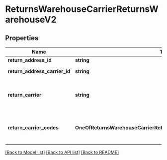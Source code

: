 # ReturnsWarehouseCarrierReturnsWarehouseV2

## Properties
Name | Type | Description | Notes
------------ | ------------- | ------------- | -------------
**return_address_id** | **string** | Unique identifier of the returnWarehouse | 
**return_address_carrier_id** | **string** | Unique identifier for each returnCarrier, which is linked with a returnWarehouse | 
**return_carrier** | **string** | Name of the returnCarrier used in the returnWarehouse. Only the carrier DHL is allowed for returnWarehouse types INTERNATIONAL and INTERNATIONAL_CONSOLIDATION_HUB. | 
**return_carrier_codes** | **OneOfReturnsWarehouseCarrierReturnsWarehouseV2ReturnCarrierCodes** | GLSReturnCarrierCodes__ReturnsWarehouse-V2 (object) or DHLReturnCarrierCodes__ReturnsWarehouse-V2 (object) No return carrier codes when carrier in path is HERMES | [optional] 

[[Back to Model list]](../../README.md#documentation-for-models) [[Back to API list]](../../README.md#documentation-for-api-endpoints) [[Back to README]](../../README.md)

